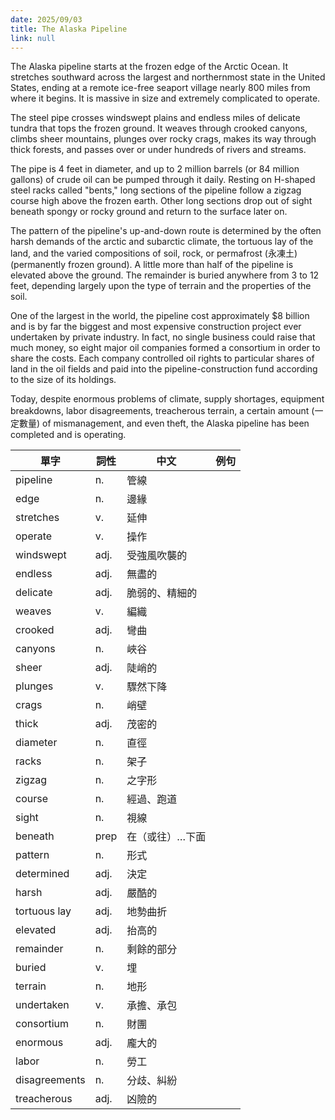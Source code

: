 ```yaml
---
date: 2025/09/03
title: The Alaska Pipeline
link: null
---
```


The Alaska pipeline starts at the frozen edge of the Arctic Ocean. It stretches southward across the largest and northernmost state in the United States, ending at a remote ice-free seaport village nearly 800 miles from where it begins. It is massive in size and extremely complicated to operate.

The steel pipe crosses windswept plains and endless miles of delicate tundra that tops the frozen ground. It weaves through crooked canyons, climbs sheer mountains, plunges over rocky crags, makes its way through thick forests, and passes over or under hundreds of rivers and streams.

The pipe is 4 feet in diameter, and up to 2 million barrels (or 84 million gallons) of crude oil can be pumped through it daily. Resting on H-shaped steel racks called "bents," long sections of the pipeline follow a zigzag course high above the frozen earth. Other long sections drop out of sight beneath spongy or rocky ground and return to the surface later on.

The pattern of the pipeline's up-and-down route is determined by the often harsh demands of the arctic and subarctic climate, the tortuous lay of the land, and the varied compositions of soil, rock, or permafrost (永凍土) (permanently frozen ground). A little more than half of the pipeline is elevated above the ground. The remainder is buried anywhere from 3 to 12 feet, depending largely upon the type of terrain and the properties of the soil.

One of the largest in the world, the pipeline cost approximately $8 billion and is by far the biggest and most expensive construction project ever undertaken by private industry. In fact, no single business could raise that much money, so eight major oil companies formed a consortium in order to share the costs. Each company controlled oil rights to particular shares of land in the oil fields and paid into the pipeline-construction fund according to the size of its holdings.

Today, despite enormous problems of climate, supply shortages, equipment breakdowns, labor disagreements, treacherous terrain, a certain amount (一定數量) of mismanagement, and even theft, the Alaska pipeline has been completed and is operating.

| 單字         | 詞性 | 中文          | 例句 |
| ------------ | ---- | ------------------ | -------- |
| pipeline     | n.   | 管線               |          |
| edge         | n.   | 邊緣               |          |
| stretches    | v.   | 延伸               |          |
| operate      | v.   | 操作               |          |
| windswept    | adj. | 受強風吹襲的       |          |
| endless      | adj. | 無盡的             |          |
| delicate     | adj. | 脆弱的、精細的     |          |
| weaves       | v.   | 編織               |          |
| crooked      | adj. | 彎曲               |          |
| canyons      | n.   | 峽谷               |          |
| sheer        | adj. | 陡峭的             |          |
| plunges      | v.   | 驟然下降           |          |
| crags        | n.   | 峭壁               |          |
| thick        | adj. | 茂密的             |          |
| diameter     | n.   | 直徑               |          |
| racks        | n.   | 架子               |          |
| zigzag       | n.   | 之字形             |          |
| course       | n.   | 經過、跑道         |          |
| sight        | n.   | 視線               |          |
| beneath      | prep | 在（或往）…下面    |          |
| pattern      | n.   | 形式               |          |
| determined   | adj. | 決定               |          |
| harsh        | adj. | 嚴酷的             |          |
| tortuous lay | adj. | 地勢曲折           |          |
| elevated     | adj. | 抬高的             |          |
| remainder    | n.   | 剩餘的部分         |          |
| buried       | v.   | 埋                 |          |
| terrain      | n.   | 地形               |          |
| undertaken   | v.   | 承擔、承包         |          |
| consortium   | n.   | 財團               |          |
| enormous     | adj. | 龐大的             |          |
| labor        | n.   | 勞工               |          |
| disagreements| n.   | 分歧、糾紛         |          |
| treacherous  | adj. | 凶險的             |          |